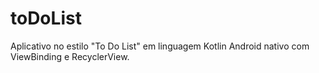 # toDoList
Aplicativo no estilo "To Do List" em linguagem Kotlin Android nativo com ViewBinding e RecyclerView.
